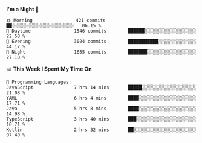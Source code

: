 <!--START_SECTION:waka-->
**I'm a Night 🦉** 

```text
🌞 Morning                421 commits         ██░░░░░░░░░░░░░░░░░░░░░░░   06.15 % 
🌆 Daytime                1546 commits        ██████░░░░░░░░░░░░░░░░░░░   22.58 % 
🌃 Evening                3024 commits        ███████████░░░░░░░░░░░░░░   44.17 % 
🌙 Night                  1855 commits        ███████░░░░░░░░░░░░░░░░░░   27.10 % 
```


📊 **This Week I Spent My Time On** 

```text
💬 Programming Languages: 
JavaScript               7 hrs 14 mins       █████░░░░░░░░░░░░░░░░░░░░   21.08 % 
YAML                     6 hrs 4 mins        ████░░░░░░░░░░░░░░░░░░░░░   17.71 % 
Java                     5 hrs 8 mins        ████░░░░░░░░░░░░░░░░░░░░░   14.98 % 
TypeScript               3 hrs 40 mins       ███░░░░░░░░░░░░░░░░░░░░░░   10.71 % 
Kotlin                   2 hrs 32 mins       ██░░░░░░░░░░░░░░░░░░░░░░░   07.40 % 
```


<!--END_SECTION:waka-->
